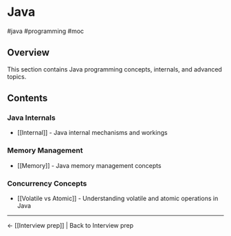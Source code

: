 # Java

#java #programming #moc

## Overview
This section contains Java programming concepts, internals, and advanced topics.

## Contents

### Java Internals
- [[Internal]] - Java internal mechanisms and workings

### Memory Management
- [[Memory]] - Java memory management concepts

### Concurrency Concepts
- [[Volatile vs Atomic]] - Understanding volatile and atomic operations in Java

---
← [[Interview prep]] | Back to Interview prep

